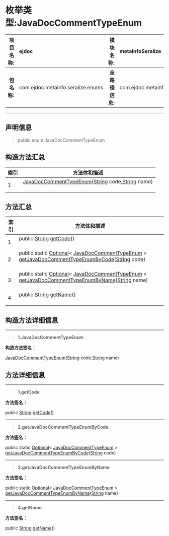 # 枚举类型:JavaDocCommentTypeEnum

|  **项目名称:**    |  ejdoc    |   **模块名称:**   |metaInfoSeralize|
| ----: | :---- | ----: |:---- |
|   **包名称:**   |  com.ejdoc.metainfo.seralize.enums    |   **全路径信息:**   |com.ejdoc.metainfo.seralize.enums.JavaDocCommentTypeEnum|



















---

## 声明信息

> public enum JavaDocCommentTypeEnum     












## 构造方法汇总

|   索引  |    方法体和描述   |
| ---- | ---- |
|1| [JavaDocCommentTypeEnum](#javadoccommenttypeenum-string-string)([String](https://docs.oracle.com/javase/8/docs/api/java/lang/String.html?is-external=true) code,[String](https://docs.oracle.com/javase/8/docs/api/java/lang/String.html?is-external=true) name)   <br/><br/>|


## 方法汇总

|   索引  |    方法体和描述   |
| ---- | ---- |
|1|public [String](https://docs.oracle.com/javase/8/docs/api/java/lang/String.html?is-external=true) [getCode](#getcode)()   <br/><br/>|
|2|public static [Optional](https://docs.oracle.com/javase/8/docs/api/java/util/Optional.html?is-external=true)< [JavaDocCommentTypeEnum](/metaInfoSeralize/com/ejdoc/metainfo/seralize/enums/JavaDocCommentTypeEnum.md) > [getJavaDocCommentTypeEnumByCode](#getjavadoccommenttypeenumbycode-string)([String](https://docs.oracle.com/javase/8/docs/api/java/lang/String.html?is-external=true) code)   <br/><br/>|
|3|public static [Optional](https://docs.oracle.com/javase/8/docs/api/java/util/Optional.html?is-external=true)< [JavaDocCommentTypeEnum](/metaInfoSeralize/com/ejdoc/metainfo/seralize/enums/JavaDocCommentTypeEnum.md) > [getJavaDocCommentTypeEnumByName](#getjavadoccommenttypeenumbyname-string)([String](https://docs.oracle.com/javase/8/docs/api/java/lang/String.html?is-external=true) name)   <br/><br/>|
|4|public [String](https://docs.oracle.com/javase/8/docs/api/java/lang/String.html?is-external=true) [getName](#getname)()   <br/><br/>|






## 构造方法详细信息


---

> **1.<span id="javadoccommenttypeenum-string-string">JavaDocCommentTypeEnum</span>**

**构造方法签名：** 

   [JavaDocCommentTypeEnum](#javadoccommenttypeenum-string-string)([String](https://docs.oracle.com/javase/8/docs/api/java/lang/String.html?is-external=true) code,[String](https://docs.oracle.com/javase/8/docs/api/java/lang/String.html?is-external=true) name)   








## 方法详细信息


---

> **1.<span id="getcode">getCode</span>**

**方法签名：** 

  public [String](https://docs.oracle.com/javase/8/docs/api/java/lang/String.html?is-external=true) [getCode](#getcode)()   










---

> **2.<span id="getjavadoccommenttypeenumbycode-string">getJavaDocCommentTypeEnumByCode</span>**

**方法签名：** 

  public static [Optional](https://docs.oracle.com/javase/8/docs/api/java/util/Optional.html?is-external=true)< [JavaDocCommentTypeEnum](/metaInfoSeralize/com/ejdoc/metainfo/seralize/enums/JavaDocCommentTypeEnum.md) > [getJavaDocCommentTypeEnumByCode](#getjavadoccommenttypeenumbycode-string)([String](https://docs.oracle.com/javase/8/docs/api/java/lang/String.html?is-external=true) code)   










---

> **3.<span id="getjavadoccommenttypeenumbyname-string">getJavaDocCommentTypeEnumByName</span>**

**方法签名：** 

  public static [Optional](https://docs.oracle.com/javase/8/docs/api/java/util/Optional.html?is-external=true)< [JavaDocCommentTypeEnum](/metaInfoSeralize/com/ejdoc/metainfo/seralize/enums/JavaDocCommentTypeEnum.md) > [getJavaDocCommentTypeEnumByName](#getjavadoccommenttypeenumbyname-string)([String](https://docs.oracle.com/javase/8/docs/api/java/lang/String.html?is-external=true) name)   










---

> **4.<span id="getname">getName</span>**

**方法签名：** 

  public [String](https://docs.oracle.com/javase/8/docs/api/java/lang/String.html?is-external=true) [getName](#getname)()   










